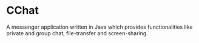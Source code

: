 # CChat
A messenger application written in Java which provides functionalities like private and group chat, file-transfer and screen-sharing.
